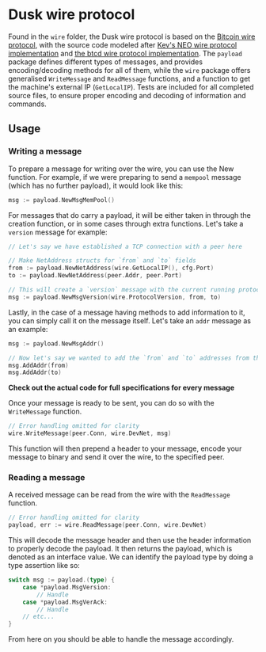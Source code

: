 # Dusk wire protocol

Found in the `wire` folder, the Dusk wire protocol is based on the [Bitcoin wire protocol](https://en.bitcoin.it/wiki/Protocol_documentation), with the source code modeled after [Kev's NEO wire protocol implementation](https://github.com/decentralisedkev/neo-go/tree/v2/pkg/wire) and [the btcd wire protocol implementation](https://github.com/btcsuite/btcd/tree/master/wire). The `payload` package defines different types of messages, and provides encoding/decoding methods for all of them, while the `wire` package offers generalised `WriteMessage` and `ReadMessage` functions, and a function to get the machine's external IP (`GetLocalIP`). Tests are included for all completed source files, to ensure proper encoding and decoding of information and commands.

## Usage

### Writing a message

To prepare a message for writing over the wire, you can use the New<message type> function. For example, if we were preparing to send a `mempool` message (which has no further payload), it would look like this:

```go
msg := payload.NewMsgMemPool()
```

For messages that do carry a payload, it will be either taken in through the creation function, or in some cases through extra functions. Let's take a `version` message for example:

```go
// Let's say we have established a TCP connection with a peer here

// Make NetAddress structs for `from` and `to` fields
from := payload.NewNetAddress(wire.GetLocalIP(), cfg.Port)
to := payload.NewNetAddress(peer.Addr, peer.Port)

// This will create a `version` message with the current running protocol version, as well as the local and remote network addresses formatted as NetAddress structs
msg := payload.NewMsgVersion(wire.ProtocolVersion, from, to)
```

Lastly, in the case of a message having methods to add information to it, you can simply call it on the message itself. Let's take an `addr` message as an example:

```go
msg := payload.NewMsgAddr()

// Now let's say we wanted to add the `from` and `to` addresses from the last code block
msg.AddAddr(from)
msg.AddAddr(to)
```

**Check out the actual code for full specifications for every message**

Once your message is ready to be sent, you can do so with the `WriteMessage` function.

```go
// Error handling omitted for clarity
wire.WriteMessage(peer.Conn, wire.DevNet, msg)
```

This function will then prepend a header to your message, encode your message to binary and send it over the wire, to the specified peer.

### Reading a message

A received message can be read from the wire with the `ReadMessage` function.

```go
// Error handling omitted for clarity
payload, err := wire.ReadMessage(peer.Conn, wire.DevNet)
```

This will decode the message header and then use the header information to properly decode the payload. It then returns the payload, which is denoted as an interface value. We can identify the payload type by doing a type assertion like so:

```go
switch msg := payload.(type) {
    case *payload.MsgVersion:
        // Handle
    case *payload.MsgVerAck:
        // Handle
    // etc...
}
```

From here on you should be able to handle the message accordingly.
